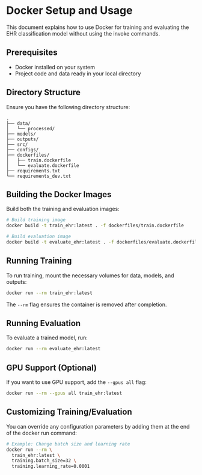 # Docker Setup and Usage

This document explains how to use Docker for training and evaluating the EHR classification model without using the invoke commands.

## Prerequisites

- Docker installed on your system
- Project code and data ready in your local directory

## Directory Structure

Ensure you have the following directory structure:
```
.
├── data/
│   └── processed/
├── models/
├── outputs/
├── src/
├── configs/
├── dockerfiles/
│   ├── train.dockerfile
│   └── evaluate.dockerfile
├── requirements.txt
└── requirements_dev.txt
```

## Building the Docker Images

Build both the training and evaluation images:

```bash
# Build training image
docker build -t train_ehr:latest . -f dockerfiles/train.dockerfile

# Build evaluation image
docker build -t evaluate_ehr:latest . -f dockerfiles/evaluate.dockerfile
```

## Running Training

To run training, mount the necessary volumes for data, models, and outputs:

```bash
docker run --rm train_ehr:latest
```

The `--rm` flag ensures the container is removed after completion.

## Running Evaluation

To evaluate a trained model, run:

```bash
docker run --rm evaluate_ehr:latest
```

## GPU Support (Optional)

If you want to use GPU support, add the `--gpus all` flag:

```bash
docker run --rm --gpus all train_ehr:latest
```

## Customizing Training/Evaluation

You can override any configuration parameters by adding them at the end of the docker run command:

```bash
# Example: Change batch size and learning rate
docker run --rm \
  train_ehr:latest \
  training.batch_size=32 \
  training.learning_rate=0.0001
```
